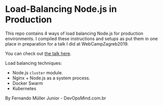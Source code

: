 # Load-Balancing Node.js in Production

This repo contains 4 ways of load balancing Node.js for production environments. I compiled these instructions and setups as put them in one place in preparation for a talk I did at WebCampZagreb2019.

You can check out [the talk here](https://2019.webcampzg.org/talks/load-balancing-nodejs-in-production/).

Load balancing techniques:

- Node.js `cluster` module.
- Nginx + Node.js as a system process.
- Docker Swarm
- Kubernetes

By Fernando Müller Junior - DevOpsMind.com.br